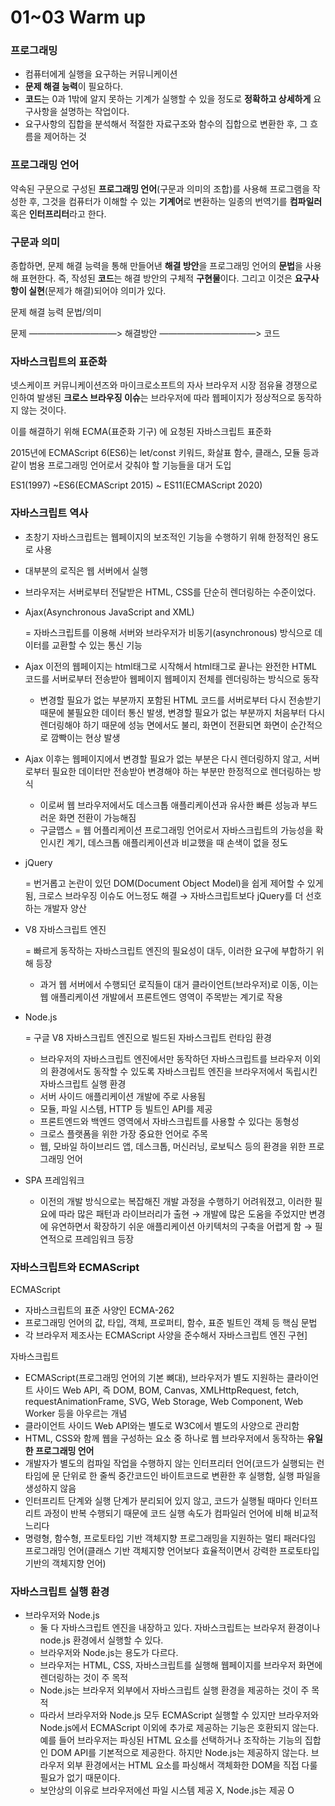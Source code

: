 # 01~03 Warm up

### 프로그래밍

- 컴퓨터에게 실행을 요구하는 커뮤니케이션
- **문제 해결 능력**이 필요하다.
- **코드**는 0과 1밖에 알지 못하는 기계가 실행할 수 있을 정도로 **정확하고 상세하게** 요구사항을 설명하는 작업이다.
- 요구사항의 집합을 분석해서 적절한 자료구조와 함수의 집합으로 변환한 후, 그 흐름을 제어하는 것

### 프로그래밍 언어

약속된 구문으로 구성된 **프로그래밍 언어**(구문과 의미의 조합)를 사용해 프로그램을 작성한 후, 그것을 컴퓨터가 이해할 수 있는 **기계어**로 변환하는 일종의 번역기를 **컴파일러** 혹은 **인터프리터**라고 한다.

### 구문과 의미

종합하면, 문제 해결 능력을 통해 만들어낸 **해결 방안**을 프로그래밍 언어의 **문법**을 사용해 표현한다. 즉, 작성된 **코드**는 해결 방안의 구체적 **구현물**이다. 그리고 이것은 **요구사항이 실현**(문제가 해결)되어야 의미가 있다.

   문제 해결 능력           문법/의미

문제 ——————————> 해결방안 ———————————> 코드

### 자바스크립트의 표준화

넷스케이프 커뮤니케이션즈와 마이크로소프트의 자사 브라우저 시장 점유율 경쟁으로 인하여 발생된 **크로스 브라우징 이슈**는 브라우저에 따라 웹페이지가 정상적으로 동작하지 않는 것이다.

이를 해결하기 위해 ECMA(표준화 기구) 에 요청된 자바스크립트 표준화

2015년에 ECMAScript 6(ES6)는 let/const 키워드, 화살표 함수, 클래스, 모듈 등과 같이 범용 프로그래밍 언어로서 갖춰야 할 기능들을 대거 도입

ES1(1997) ~ES6(ECMAScript 2015) ~ ES11(ECMAScript 2020)

### 자바스크립트 역사

- 초창기 자바스크립트는 웹페이지의 보조적인 기능을 수행하기 위해 한정적인 용도로 사용
- 대부분의 로직은 웹 서버에서 실행
- 브라우저는 서버로부터 전달받은 HTML, CSS를 단순히 렌더링하는 수준이었다.

- Ajax(Asynchronous JavaScript and XML)
    
    = 자바스크립트를 이용해 서버와 브라우저가 비동기(asynchronous) 방식으로 데이터를 교환할 수 있는 통신 기능
    
- Ajax 이전의 웹페이지는 html태그로 시작해서 html태그로 끝나는 완전한 HTML 코드를 서버로부터 전송받아 웹페이지 웹페이지 전체를 렌더링하는 방식으로 동작
    - 변경할 필요가 없는 부분까지 포함된 HTML 코드를 서버로부터 다시 전송받기 때문에 불필요한 데이터 통신 발생, 변경할 필요가 없는 부분까지 처음부터 다시 렌더링해야 하기 때문에 성능 면에서도 불리, 화면이 전환되면 화면이 순간적으로 깜빡이는 현상 발생
- Ajax 이후는 웹페이지에서 변경할 필요가 없는 부분은 다시 렌더링하지 않고, 서버로부터 필요한 데이터만 전송받아 변경해야 하는 부분만 한정적으로 렌더링하는 방식
    - 이로써 웹 브라우저에서도 데스크톱 애플리케이션과 유사한 빠른 성능과 부드러운 화면 전환이 가능해짐
    - 구글맵스 = 웹 어플리케이션 프로그래밍 언어로서 자바스크립트의 가능성을 확인시킨 계기, 데스크톱 애플리케이션과 비교했을 때 손색이 없을 정도
- jQuery
    
    = 번거롭고 논란이 있던 DOM(Document Object Model)을 쉽게 제어할 수 있게 됨, 크로스 브라우징 이슈도 어느정도 해결 → 자바스크립트보다 jQuery를 더 선호하는 개발자 양산
    
- V8 자바스크립트 엔진
    
    = 빠르게 동작하는 자바스크립트 엔진의 필요성이 대두, 이러한 요구에 부합하기 위해 등장
    
    - 과거 웹 서버에서 수행되던 로직들이 대거 클라이언트(브라우저)로 이동, 이는 웹 애플리케이션 개발에서 프론트엔드 영역이 주목받는 계기로 작용
    
- Node.js
    
    = 구글 V8 자바스크립트 엔진으로 빌드된 자바스크립트 런타임 환경
    
    - 브라우저의 자바스크립트 엔진에서만 동작하던 자바스크립트를 브라우저 이외의 환경에서도 동작할 수 있도록 자바스크립트 엔진을 브라우저에서 독립시킨 자바스크립트 실행 환경
    - 서버 사이드 애플리케이션 개발에 주로 사용됨
    - 모듈, 파일 시스템, HTTP 등 빌트인 API를 제공
    - 프론트엔드와 백엔드 영역에서 자바스크립트를 사용할 수 있다는 동형성
    - 크로스 플랫폼을 위한 가장 중요한 언어로 주목
    - 웹, 모바일 하이브리드 앱, 데스크톱, 머신러닝, 로보틱스 등의 환경을 위한 프로그래밍 언어

- SPA 프레임워크
    - 이전의 개발 방식으로는 복잡해진 개발 과정을 수행하기 어려워졌고, 이러한 필요에 따라 많은 패턴과 라이브러리가 출현 → 개발에 많은 도움을 주었지만 변경에 유연하면서 확장하기 쉬운 애플리케이션 아키텍처의 구축을 어렵게 함 → 필연적으로 프레임워크 등장

### 자바스크립트와 ECMAScript

ECMAScript 

- 자바스크립트의 표준 사양인 ECMA-262
- 프로그래밍 언어의 값, 타입, 객체, 프로퍼티, 함수, 표준 빌트인 객체 등 핵심 문법
- 각 브라우저 제조사는 ECMAScript 사양을 준수해서 자바스크립트 엔진 구현]

자바스크립트

- ECMAScript(프로그래밍 언어의 기본 뼈대), 브라우저가 별도 지원하는 클라이언트 사이드 Web API, 즉 DOM, BOM, Canvas, XMLHttpRequest, fetch, requestAnimationFrame, SVG, Web Storage, Web Component, Web Worker 등을 아우르는 개념
- 클라이언트 사이드 Web API와는 별도로 W3C에서 별도의 사양으로 관리함
- HTML, CSS와 함께 웹을 구성하는 요소 중 하나로 웹 브라우저에서 동작하는 **유일한 프로그래밍 언어**
- 개발자가 별도의 컴파일 작업을 수행하지 않는 인터프리터 언어(코드가 실행되는 런타임에 문 단위로 한 줄씩 중간코드인 바이트코드로 변환한 후 실행함, 실행 파일을 생성하지 않음
- 인터프리트 단계와 실행 단계가 분리되어 있지 않고, 코드가 실행될 때마다 인터프리트 과정이 반복 수행되기 때문에 코드 실행 속도가 컴파일러 언어에 비해 비교적 느리다
- 명령형, 함수형, 프로토타입 기반 객체지향 프로그래밍을 지원하는 멀티 패러다임 프로그래밍 언어(클래스 기반 객체지향 언어보다 효율적이면서 강력한 프로토타입 기반의 객체지향 언어)

### 자바스크립트 실행 환경

- 브라우저와 Node.js
    - 둘 다 자바스크립트 엔진을 내장하고 있다. 자바스크립트는 브라우저 환경이나 node.js 환경에서 실행할 수 있다.
    - 브라우저와 Node.js는 용도가 다르다.
    - 브라우저는 HTML, CSS, 자바스크립트를 실행해 웹페이지를 브라우저 화면에 렌더링하는 것이 주 목적
    - Node.js는 브라우저 외부에서 자바스크립트 실행 환경을 제공하는 것이 주 목적
    - 따라서 브라우저와 Node.js 모두 ECMAScript 실행할 수 있지만 브라우저와 Node.js에서 ECMAScript 이외에 추가로 제공하는 기능은 호환되지 않는다. 예를 들어 브라우저는 파싱된 HTML 요소를 선택하거나 조작하는 기능의 집합인 DOM API를 기본적으로 제공한다. 하지만 Node.js는 제공하지 않는다. 브라우저 외부 환경에서는 HTML 요소를 파싱해서 객체화한 DOM을 직접 다룰 필요가 없기 때문이다.
    - 보안상의 이유로 브라우저에선 파일 시스템 제공 X, Node.js는 제공 O
